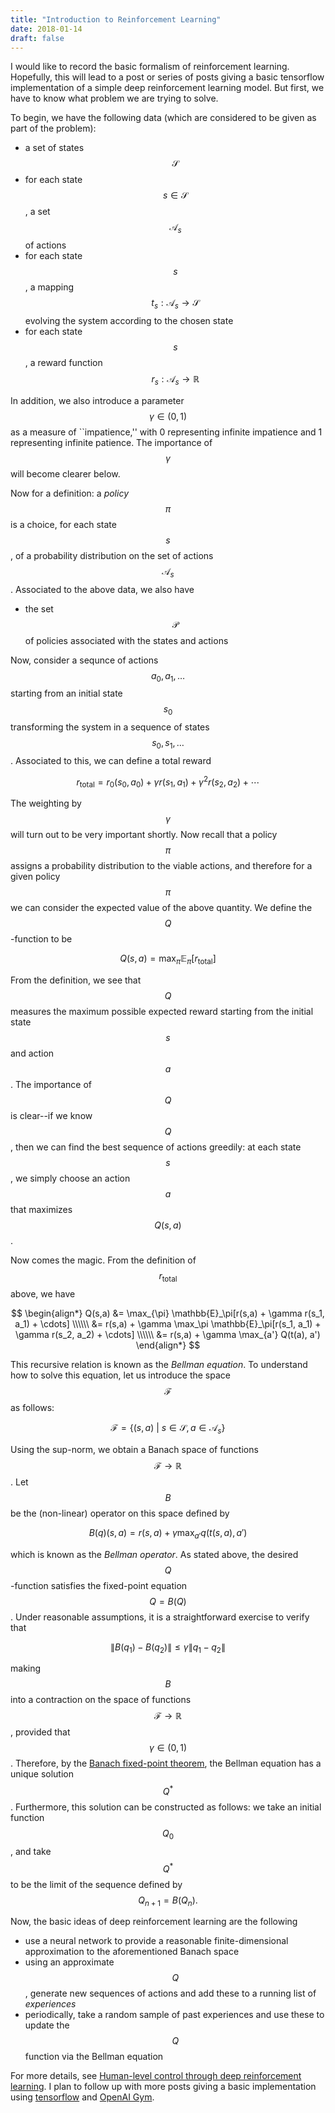 ```yaml
---
title: "Introduction to Reinforcement Learning"
date: 2018-01-14
draft: false
---
```


I would like to record the basic formalism of reinforcement learning. Hopefully, this will lead to a post or series of posts giving a basic tensorflow implementation of a simple deep reinforcement learning model. But first, we have to know what problem we are trying to solve.

To begin, we have the following data (which are considered to be given as part of the problem):
* a set of states $$\mathcal{S}$$
* for each state $$s \in \mathcal{S}$$, a set $$\mathcal{A}_s$$ of actions
* for each state $$s$$, a mapping $$t_s: \mathcal{A}_s \to \mathcal{S}$$ evolving the system according to the chosen state
* for each state $$s$$, a reward function $$r_s: \mathcal{A}_s \to \mathbb{R}$$

In addition, we also introduce a parameter $$\gamma \in (0,1)$$ as a measure of ``impatience,'' with 0 representing infinite impatience and 1 representing infinite patience. The importance of $$\gamma$$ will become clearer below.

Now for a definition: a _policy_ $$\pi$$ is a choice, for each state $$s$$, of a probability distribution on the set of actions $$\mathcal{A}_s$$. Associated to the above data, we also have
* the set $$\mathcal{P}$$ of policies associated with the states and actions

Now, consider a sequnce of actions $$a_0, a_1, \ldots$$ starting from an initial state $$s_0$$ transforming the system in a sequence of states $$s_0, s_1, \ldots$$. Associated to this, we can define a total reward

$$ r_{\mathrm{total}} = r_0(s_0, a_0) + \gamma r(s_1, a_1) + \gamma^2 r(s_2, a_2) + \cdots$$

The weighting by $$\gamma$$ will turn out to be very important shortly. Now recall that a policy $$\pi$$ assigns a probability distribution to the viable actions, and therefore for a given policy $$\pi$$ we can consider the expected value of the above quantity. We define the $$Q$$-function to be

$$ Q(s, a) = \max_{\pi} \mathbb{E}_\pi[r_{\mathrm{total}}] $$

From the definition, we see that $$Q$$ measures the maximum possible expected reward starting from the initial state $$s$$ and action $$a$$. The importance of $$Q$$ is clear--if we know $$Q$$, then we can find the best sequence of actions greedily: at each state $$s$$, we simply choose an action $$a$$ that maximizes $$Q(s,a)$$.

Now comes the magic. From the definition of $$r_{\mathrm{total}}$$ above, we have

$$
\begin{align*}
Q(s,a) &= \max_{\pi} \mathbb{E}_\pi[r(s,a) + \gamma r(s_1, a_1) + \cdots] \\\\\\
&= r(s,a) + \gamma \max_\pi \mathbb{E}_\pi[r(s_1, a_1) + \gamma r(s_2, a_2) + \cdots] \\\\\\
&= r(s,a) + \gamma \max_{a'} Q(t(a), a')
\end{align*}
$$

This recursive relation is known as the _Bellman equation_. To understand how to solve this equation, let us introduce the space $$\mathcal{F}$$ as follows:

$$ \mathcal{F} = \{ (s,a) \ | \ s \in \mathcal{S}, a \in \mathcal{A}_s \} $$

Using the sup-norm, we obtain a Banach space of functions $$\mathcal{F} \to \mathbb{R}$$. Let $$B$$ be the (non-linear) operator on this space defined by

$$ B(q)(s,a) = r(s,a) + \gamma \max_{a'} q(t(s,a), a') $$

which is known as the _Bellman operator_. As stated above, the desired $$Q$$-function satisfies the fixed-point equation $$Q = B(Q)$$. Under reasonable assumptions, it is a straightforward exercise to verify that

$$\| B(q_1) - B(q_2) \| \leq \gamma \| q_1 - q_2 \| $$

making $$B$$ into a contraction on the space of functions $$\mathcal{F} \to \mathbb{R}$$, provided that $$\gamma \in (0,1)$$. Therefore, by the [Banach fixed-point theorem](https://en.wikipedia.org/wiki/Banach_fixed-point_theorem), the Bellman equation has a unique solution $$Q^\ast$$. Furthermore, this solution can be constructed as follows: we take an initial function $$Q_0$$, and take $$Q^\ast$$ to be the limit of the sequence defined by
$$ Q_{n+1} = B(Q_n). $$

Now, the basic ideas of deep reinforcement learning are the following
* use a neural network to provide a reasonable finite-dimensional approximation to the aforementioned Banach space
* using an approximate $$Q$$, generate new sequences of actions and add these to a running list of _experiences_
* periodically, take a random sample of past experiences and use these to update the $$Q$$ function via the Bellman equation

For more details, see [Human-level control through deep reinforcement learning](https://www.nature.com/articles/nature14236). I plan to follow up with more posts giving a basic implementation using [tensorflow](https://www.tensorflow.org/) and [OpenAI Gym](https://github.com/openai/gym).